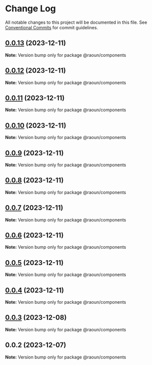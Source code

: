# Change Log

All notable changes to this project will be documented in this file.
See [Conventional Commits](https://conventionalcommits.org) for commit guidelines.

## [0.0.13](https://github.com/Raoun4136/raoun/compare/@raoun/components@0.0.12...@raoun/components@0.0.13) (2023-12-11)

**Note:** Version bump only for package @raoun/components





## [0.0.12](https://github.com/Raoun4136/raoun/compare/@raoun/components@0.0.11...@raoun/components@0.0.12) (2023-12-11)

**Note:** Version bump only for package @raoun/components





## [0.0.11](https://github.com/Raoun4136/raoun/compare/@raoun/components@0.0.10...@raoun/components@0.0.11) (2023-12-11)

**Note:** Version bump only for package @raoun/components





## [0.0.10](https://github.com-raoun4136/Raoun4136/raoun/compare/@raoun/components@0.0.9...@raoun/components@0.0.10) (2023-12-11)

**Note:** Version bump only for package @raoun/components





## [0.0.9](https://github.com-raoun4136/Raoun4136/raoun/compare/@raoun/components@0.0.8...@raoun/components@0.0.9) (2023-12-11)

**Note:** Version bump only for package @raoun/components





## [0.0.8](https://github.com-raoun4136/Raoun4136/raoun/compare/@raoun/components@0.0.7...@raoun/components@0.0.8) (2023-12-11)

**Note:** Version bump only for package @raoun/components





## [0.0.7](https://github.com-raoun4136/Raoun4136/raoun/compare/@raoun/components@0.0.6...@raoun/components@0.0.7) (2023-12-11)

**Note:** Version bump only for package @raoun/components





## [0.0.6](https://github.com-raoun4136/Raoun4136/raoun/compare/@raoun/components@0.0.5...@raoun/components@0.0.6) (2023-12-11)

**Note:** Version bump only for package @raoun/components





## [0.0.5](https://github.com-raoun4136/Raoun4136/raoun/compare/@raoun/components@0.0.4...@raoun/components@0.0.5) (2023-12-11)

**Note:** Version bump only for package @raoun/components





## [0.0.4](https://github.com-raoun4136/Raoun4136/raoun/compare/@raoun/components@0.0.3...@raoun/components@0.0.4) (2023-12-11)

**Note:** Version bump only for package @raoun/components





## [0.0.3](https://github.com-raoun4136/Raoun4136/raoun/compare/@raoun/components@0.0.2...@raoun/components@0.0.3) (2023-12-08)

**Note:** Version bump only for package @raoun/components





## 0.0.2 (2023-12-07)

**Note:** Version bump only for package @raoun/components
